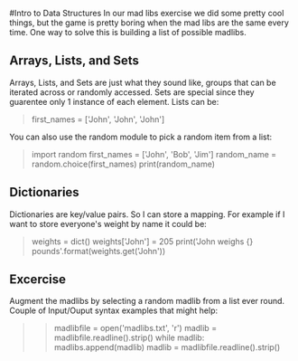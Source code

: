 #Intro to Data Structures
In our mad libs exercise we did some pretty cool things, but
the game is pretty boring when the mad libs are the same every time.
One way to solve this is building a list of possible madlibs.

## Arrays, Lists, and Sets
Arrays, Lists, and Sets are just what they sound like, groups
that can be iterated across or randomly accessed.  Sets are special
since they guarentee only 1 instance of each element.  Lists can be:
> first_names = ['John', 'John', 'John']

You can also use the random module to pick a random item from a list:
> import random
> first_names = ['John', 'Bob', 'Jim']
> random_name = random.choice(first_names)
> print(random_name)

## Dictionaries
Dictionaries are key/value pairs.  So I can store a mapping.  For example
if I want to store everyone's weight by name it could be:
> weights = dict()
> weights['John'] = 205
> print('John weighs {} pounds'.format(weights.get('John'))

## Excercise
Augment the madlibs by selecting a random madlib from a list ever round.  Couple
of Input/Ouput syntax examples that might help:
>> madlibfile = open('madlibs.txt', 'r')
>> madlib = madlibfile.readline().strip()
>> while madlib:
>>     madlibs.append(madlib)
>>     madlib = madlibfile.readline().strip()
